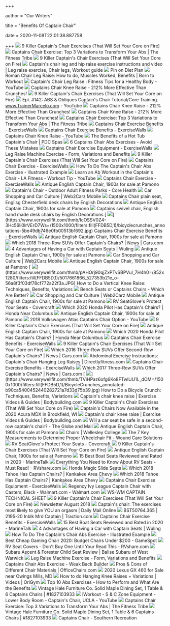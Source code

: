 +++
        
author = "Our Writers"
        
title = "Benefits Of Captain Chair"
        
date = 2020-11-08T22:01:38.887758
        
+++
[ ![](https://theworkoutdigest.com/wp-content/uploads/2019/06/captains-chair-exercise.png)](https://theworkoutdigest.com/wp-content/uploads/2019/06/captains-chair-exercise.png) 9 Killer Captain's Chair Exercises (That Will Set Your Core on Fire)
[ ![](https://thefitnesstribe.com/wp-content/uploads/2018/08/Abs-Workout.jpg)](https://thefitnesstribe.com/wp-content/uploads/2018/08/Abs-Workout.jpg) Captains Chair Exercise: Top 3 Variations to Transform Your Abs | The  Fitness Tribe
[ ![](https://theworkoutdigest.com/wp-content/uploads/2019/06/what-is-the-captains-chair.jpg)](https://theworkoutdigest.com/wp-content/uploads/2019/06/what-is-the-captains-chair.jpg) 9 Killer Captain's Chair Exercises (That Will Set Your Core on Fire)
[ ![](https://i.pinimg.com/originals/3f/a8/7d/3fa87db53f15a9145cc467506c7c22dd.png)](https://i.pinimg.com/originals/3f/a8/7d/3fa87db53f15a9145cc467506c7c22dd.png) Captain's chair leg and hip raise exercise instructions and video | Leg  raise exercise, Chair legs, Workout guide
[ ![](https://i.pinimg.com/originals/35/8c/32/358c32c7ea0a2c0312376ab7e97c3f31.jpg)](https://i.pinimg.com/originals/35/8c/32/358c32c7ea0a2c0312376ab7e97c3f31.jpg) Pin on Diet Plan
[ ![](https://www.borntoworkout.com/wp-content/uploads/2017/07/Roman-Chair-Leg-Raise.jpg)](https://www.borntoworkout.com/wp-content/uploads/2017/07/Roman-Chair-Leg-Raise.jpg) Roman Chair Leg Raise: How to do, Muscles Worked, Benefits | Born to Workout
[ ![](https://i.ytimg.com/vi/bpwnud0o6-A/maxresdefault.jpg)](https://i.ytimg.com/vi/bpwnud0o6-A/maxresdefault.jpg) Captain's Chair Leg Raise : Fitness Tips for a Healthy Body - YouTube
[ ![](http://absexperiment.com/wp-content/uploads/2014/04/captains-chair-knee-raise-step2.jpg)](http://absexperiment.com/wp-content/uploads/2014/04/captains-chair-knee-raise-step2.jpg) Captains Chair Knee Raise - 212% More Effective Than Crunches!
[ ![](https://i.ytimg.com/vi/9FeC5SAB_3g/maxresdefault.jpg)](https://i.ytimg.com/vi/9FeC5SAB_3g/maxresdefault.jpg) 9 Killer Captain's Chair Exercises (That Will Set Your Core on Fire)
[ ![](https://i.ytimg.com/vi/UxB_y3PgSAM/hqdefault.jpg)](https://i.ytimg.com/vi/UxB_y3PgSAM/hqdefault.jpg) Epi. #142: ABS & Obliques Captain's Chair Tutorial/Core Training.  www.TrainerMarcelo.com - YouTube
[ ![](http://absexperiment.com/wp-content/uploads/2014/04/captains-chair-knee-raise-step1.jpg)](http://absexperiment.com/wp-content/uploads/2014/04/captains-chair-knee-raise-step1.jpg) Captains Chair Knee Raise - 212% More Effective Than Crunches!
[ ![](http://absexperiment.com/wp-content/uploads/2014/04/best-abs-exercise-captains-chair.jpg)](http://absexperiment.com/wp-content/uploads/2014/04/best-abs-exercise-captains-chair.jpg) Captains Chair Knee Raise - 212% More Effective Than Crunches!
[ ![](https://thefitnesstribe.com/wp-content/uploads/2018/08/Fitnes-man-working-out-abs-muscles.jpg)](https://thefitnesstribe.com/wp-content/uploads/2018/08/Fitnes-man-working-out-abs-muscles.jpg) Captains Chair Exercise: Top 3 Variations to Transform Your Abs | The  Fitness Tribe
[ ![](https://qph.fs.quoracdn.net/main-qimg-433846303095d701d5b0c7a6b263b3dc)](https://qph.fs.quoracdn.net/main-qimg-433846303095d701d5b0c7a6b263b3dc) Captains Chair Exercise Benefits - ExerciseWalls
[ ![](https://www.wikihow.com/images/thumb/c/cb/Work-Abdominals-With-the-Captain%27s-Chair-Step-6.jpg/aid1827741-v4-728px-Work-Abdominals-With-the-Captain%27s-Chair-Step-6.jpg)](https://www.wikihow.com/images/thumb/c/cb/Work-Abdominals-With-the-Captain%27s-Chair-Step-6.jpg/aid1827741-v4-728px-Work-Abdominals-With-the-Captain%27s-Chair-Step-6.jpg) Captains Chair Exercise Benefits - ExerciseWalls
[ ![](https://i.ytimg.com/vi/rKvO1o_Pq-Q/maxresdefault.jpg)](https://i.ytimg.com/vi/rKvO1o_Pq-Q/maxresdefault.jpg) Captains Chair Knee Raise - YouTube
[ ![](https://media.cmsmax.com/qq67leqlk45sgt0rapx2j/blog-pic-0005-16.jpg)](https://media.cmsmax.com/qq67leqlk45sgt0rapx2j/blog-pic-0005-16.jpg) The Benefits of a Hot Tub Captain's Chair | PDC Spas
[ ![](https://www.prosfitness.com/wp-content/uploads/2020/06/Captains-2Bchair-2Babs-2Bworkout.jpg)](https://www.prosfitness.com/wp-content/uploads/2020/06/Captains-2Bchair-2Babs-2Bworkout.jpg) 6 Captains Chair Abs Exercises - Avoid These Mistakes
[ ![](https://lh3.googleusercontent.com/proxy/V-9U7VdntpZstup0kiWwMdv1OjyeVUpQytI0cDWXiPxM6pU4MlSl0EZdw_H_EWnqnjVu7KIrny0PFumHsrAcfOj2qEy5_owy9AY0iov0-JQOaUoKJg9bT0KFxrdWGxB-TfPGXS7vzfjlrUYfTAx-gd4=s0-d)](https://lh3.googleusercontent.com/proxy/V-9U7VdntpZstup0kiWwMdv1OjyeVUpQytI0cDWXiPxM6pU4MlSl0EZdw_H_EWnqnjVu7KIrny0PFumHsrAcfOj2qEy5_owy9AY0iov0-JQOaUoKJg9bT0KFxrdWGxB-TfPGXS7vzfjlrUYfTAx-gd4=s0-d) Captains Chair Exercise Equipment - ExerciseWalls
[ ![](https://fitbodybuzz.com/wp-content/uploads/2019/12/leg-raise-machine.jpg)](https://fitbodybuzz.com/wp-content/uploads/2019/12/leg-raise-machine.jpg) Leg Raise Machine Exercise - Form, Variations and Benefits
[ ![](https://i.ytimg.com/vi/qXQzkfksBRw/maxresdefault.jpg)](https://i.ytimg.com/vi/qXQzkfksBRw/maxresdefault.jpg) 9 Killer Captain's Chair Exercises (That Will Set Your Core on Fire)
[ ![](https://lh3.googleusercontent.com/proxy/o5On6pJkffH8W3cChqENHGH9oufxqhzAwEPvPwRbZVoNkA_SpyKHgnEi3KwH9feNlpnSnMqVyEbuwpHQHS4yHsUyf0JfzZrIOLZONCtdwWfQ88lagdu6I0geCmm40g8ZfGZOYyl8M9lJclFW1KdH7kE6FWH2ehCN45G7Ul_K3zTEHzQbClr3ucdGbGvgO1zNBr-dRdqQ58Om9jJdKMEZlv41_v2yV8IFJReodpkBbDDXuhkykuAaF-S5nmiINJddInSg3xbPVRfR6MpMkv-O0z1skmCV_D_a-DU5yOuP0dD2PnS_DpQak0QtDVNSZ_jALWdJpmPkqczsgk48vV0=s0-d)](https://lh3.googleusercontent.com/proxy/o5On6pJkffH8W3cChqENHGH9oufxqhzAwEPvPwRbZVoNkA_SpyKHgnEi3KwH9feNlpnSnMqVyEbuwpHQHS4yHsUyf0JfzZrIOLZONCtdwWfQ88lagdu6I0geCmm40g8ZfGZOYyl8M9lJclFW1KdH7kE6FWH2ehCN45G7Ul_K3zTEHzQbClr3ucdGbGvgO1zNBr-dRdqQ58Om9jJdKMEZlv41_v2yV8IFJReodpkBbDDXuhkykuAaF-S5nmiINJddInSg3xbPVRfR6MpMkv-O0z1skmCV_D_a-DU5yOuP0dD2PnS_DpQak0QtDVNSZ_jALWdJpmPkqczsgk48vV0=s0-d) Captains Chair Exercise - ExerciseWalls
[ ![](https://www.exercise-to-a-healthier-life.com/images/Ab-Exercises-Captains-Chair1.png)](https://www.exercise-to-a-healthier-life.com/images/Ab-Exercises-Captains-Chair1.png) How To Do The Captain's Chair Abs Exercise - Illustrated Example
[ ![](https://i.ytimg.com/vi/bszgACEscFA/maxresdefault.jpg)](https://i.ytimg.com/vi/bszgACEscFA/maxresdefault.jpg) Learn an Ab Workout in the Captain's Chair - LA Fitness - Workout Tip -  YouTube
[ ![](https://lh3.googleusercontent.com/proxy/hpU1MM1wUL-XahRqQH8XPlnmYIAHwWMUvTeJSZXc2tloM2P8HO_PNpcX7B2UhNKe0_u8TfCDTbnMd_nAIvgCVm3VTAK96ZLqVQPGyV1l1ZMIKev9yVE-=s0-d)](https://lh3.googleusercontent.com/proxy/hpU1MM1wUL-XahRqQH8XPlnmYIAHwWMUvTeJSZXc2tloM2P8HO_PNpcX7B2UhNKe0_u8TfCDTbnMd_nAIvgCVm3VTAK96ZLqVQPGyV1l1ZMIKev9yVE-=s0-d) Captains Chair Exercise - ExerciseWalls
[ ![](https://cdn20.pamono.com/p/g/5/5/554386_wmc6odw4h4/antique-english-captain-chair-1900s-4.jpg)](https://cdn20.pamono.com/p/g/5/5/554386_wmc6odw4h4/antique-english-captain-chair-1900s-4.jpg) Antique English Captain Chair, 1900s for sale at Pamono
[ ![](https://fitness.playcore.com/wp-content/uploads/2013/12/captains-chair.png)](https://fitness.playcore.com/wp-content/uploads/2013/12/captains-chair.png) Captain's Chair - Outdoor Adult Fitness Parks - Core Health
[ ![](https://www.web2carz.com/images/articles/201801/second_row_captains_chairs_1516729229_600x275.jpg)](https://www.web2carz.com/images/articles/201801/second_row_captains_chairs_1516729229_600x275.jpg) Car Shopping and Car Culture | Web2Carz Mobile
[ ![](https://www.englishdecorations.com/media/catalog/product/cache/image/265x265/beff4985b56e3afdbeabfc89641a4582/c/a/captains_chair_plain_seat.jpg)](https://www.englishdecorations.com/media/catalog/product/cache/image/265x265/beff4985b56e3afdbeabfc89641a4582/c/a/captains_chair_plain_seat.jpg) Captains Chair plain seat, Englisg Chesterfield desk chairs by English  Decorations
[ ![](https://cdn20.pamono.com/p/g/5/5/554386_krlug32vxb/antique-english-captain-chair-1900s-7.jpg)](https://cdn20.pamono.com/p/g/5/5/554386_krlug32vxb/antique-english-captain-chair-1900s-7.jpg) Antique English Captain Chair, 1900s for sale at Pamono
[ ![](https://www.englishdecorations.com/media/catalog/product/cache/image/265x265/beff4985b56e3afdbeabfc89641a4582/c/a/captains_chair_green_1.jpg)](https://www.englishdecorations.com/media/catalog/product/cache/image/265x265/beff4985b56e3afdbeabfc89641a4582/c/a/captains_chair_green_1.jpg) Captains swivel chair, English hand made desk chairs by English Decorations
[ ![](https://www.verywellfit.com/thmb/IcOSSV0Z4-3Hc56li0lrVErD7Ws=/1500x1000/filters:fill(FFDB5D,1)/bicyclecrunches_annotations-5be49db746e0fb00513b1692.jpg)](https://www.verywellfit.com/thmb/IcOSSV0Z4-3Hc56li0lrVErD7Ws=/1500x1000/filters:fill(FFDB5D,1)/bicyclecrunches_annotations-5be49db746e0fb00513b1692.jpg) Captains Chair Exercise Benefits - ExerciseWalls
[ ![](https://cdn20.pamono.com/p/g/5/5/554386_iys2yzkchl/antique-english-captain-chair-1900s-6.jpg)](https://cdn20.pamono.com/p/g/5/5/554386_iys2yzkchl/antique-english-captain-chair-1900s-6.jpg) Antique English Captain Chair, 1900s for sale at Pamono
[ ![](https://images.cars.com/cldstatic/wp-content/uploads/img-403207335-1510209181749.jpg)](https://images.cars.com/cldstatic/wp-content/uploads/img-403207335-1510209181749.jpg) Which 2018 Three-Row SUVs Offer Captain's Chairs? | News | Cars.com
[ ![](https://wuling.id/wp-content/uploads/2019/12/xARTICLE_NOVEMBER_3.jpg.pagespeed.ic.3cQUq97hbj.jpg)](https://wuling.id/wp-content/uploads/2019/12/xARTICLE_NOVEMBER_3.jpg.pagespeed.ic.3cQUq97hbj.jpg) 4 Advantages of Having a Car with Captain Seats | Wuling
[ ![](https://cdn20.pamono.com/p/g/5/5/554386_i3fo40cany/antique-english-captain-chair-1900s-14.jpg)](https://cdn20.pamono.com/p/g/5/5/554386_i3fo40cany/antique-english-captain-chair-1900s-14.jpg) Antique English Captain Chair, 1900s for sale at Pamono
[ ![](https://www.web2carz.com/images/articles/201801/second_row_captains_chairs_1516730809_615x374.jpg)](https://www.web2carz.com/images/articles/201801/second_row_captains_chairs_1516730809_615x374.jpg) Car Shopping and Car Culture | Web2Carz Mobile
[ ![](https://cdn20.pamono.com/p/g/5/5/554386_bnhqhg96a0/antique-english-captain-chair-1900s-3.jpg)](https://cdn20.pamono.com/p/g/5/5/554386_bnhqhg96a0/antique-english-captain-chair-1900s-3.jpg) Antique English Captain Chair, 1900s for sale at Pamono
[ ![](https://www.verywellfit.com/thmb/pAHOrj90qjZxPTvSBPVul_7H4h0=/852x1280/filters:fill(FFDB5D,1)/5017661866_527353b21e_o-56a8f3f03df78cf772a22f3a.JPG)](https://www.verywellfit.com/thmb/pAHOrj90qjZxPTvSBPVul_7H4h0=/852x1280/filters:fill(FFDB5D,1)/5017661866_527353b21e_o-56a8f3f03df78cf772a22f3a.JPG) How to Do a Vertical Knee Raise: Techniques, Benefits, Variations
[ ![](https://www.carbuyingtips.com/pics/captainschairs.jpg)](https://www.carbuyingtips.com/pics/captainschairs.jpg) Bench Seats or Captains Chairs - Which Are Better?
[ ![](https://www.web2carz.com/images/articles/201801/second_row_captains_chairs_1516729387_615x400.jpg)](https://www.web2carz.com/images/articles/201801/second_row_captains_chairs_1516729387_615x400.jpg) Car Shopping and Car Culture | Web2Carz Mobile
[ ![](https://cdn20.pamono.com/p/g/5/5/554386_z77nsk1u3s/antique-english-captain-chair-1900s-2.jpg)](https://cdn20.pamono.com/p/g/5/5/554386_z77nsk1u3s/antique-english-captain-chair-1900s-2.jpg) Antique English Captain Chair, 1900s for sale at Pamono
[ ![](https://www.covercraft.com/images/products/hero/rv-seatgloves_svr_gray-gray_alt1.jpg)](https://www.covercraft.com/images/products/hero/rv-seatgloves_svr_gray-gray_alt1.jpg) RV SeatGlove's Protect Your Seats - Covercraft
[ ![](https://static.fzinternal.com/dealers/5df16144be9cc.png)](https://static.fzinternal.com/dealers/5df16144be9cc.png) Which 2020 Honda Pilot Has Captain's Chairs? | Honda Near Columbus
[ ![](https://cdn20.pamono.com/p/g/5/5/554386_juq0029quq/antique-english-captain-chair-1900s-5.jpg)](https://cdn20.pamono.com/p/g/5/5/554386_juq0029quq/antique-english-captain-chair-1900s-5.jpg) Antique English Captain Chair, 1900s for sale at Pamono
[ ![](https://i.ytimg.com/vi/dhjAFtG6DzY/maxresdefault.jpg)](https://i.ytimg.com/vi/dhjAFtG6DzY/maxresdefault.jpg) 2018 Volkswagen Atlas Captains Chair Option - YouTube
[ ![](https://i.ytimg.com/vi/sJjxRs-PwKE/maxresdefault.jpg)](https://i.ytimg.com/vi/sJjxRs-PwKE/maxresdefault.jpg) 9 Killer Captain's Chair Exercises (That Will Set Your Core on Fire)
[ ![](https://cdn20.pamono.com/p/g/5/5/554386_2o3vs1yfqj/antique-english-captain-chair-1900s-12.jpg)](https://cdn20.pamono.com/p/g/5/5/554386_2o3vs1yfqj/antique-english-captain-chair-1900s-12.jpg) Antique English Captain Chair, 1900s for sale at Pamono
[ ![](https://static.fzinternal.com/dealers/5df162987549b.png)](https://static.fzinternal.com/dealers/5df162987549b.png) Which 2020 Honda Pilot Has Captain's Chairs? | Honda Near Columbus
[ ![](https://www.oxygenmag.com/.image/t_share/MTQ1MzQ3MzE2NDgzMTcyMTEz/captains-chair-raise.jpg)](https://www.oxygenmag.com/.image/t_share/MTQ1MzQ3MzE2NDgzMTcyMTEz/captains-chair-raise.jpg) Captains Chair Exercise Benefits - ExerciseWalls
[ ![](https://i.ytimg.com/vi/UL47rXLFoRA/maxresdefault.jpg)](https://i.ytimg.com/vi/UL47rXLFoRA/maxresdefault.jpg) 9 Killer Captain's Chair Exercises (That Will Set Your Core on Fire)
[ ![](https://images.cars.com/cldstatic/wp-content/uploads/img-108249286-1454533644332.jpg)](https://images.cars.com/cldstatic/wp-content/uploads/img-108249286-1454533644332.jpg) Which 2016 Three-Row SUVs Offer Second-Row Captain's Chairs? | News |  Cars.com
[ ![](http://www.directlyfitness.com/store/wp-content/uploads/2012/02/images.jpg)](http://www.directlyfitness.com/store/wp-content/uploads/2012/02/images.jpg) Abdominal Exercise Instructions: Captain's Chair Hanging Leg Raises |  Directlyfitness.com
[ ![](https://lh4.googleusercontent.com/proxy/lcfPTRMNV9nrrJ4ubJBebpNkMa5ueH1QlpSKq0bg7Ho_U206ZD2fPC5eQnpvsEq8EgyCM_Yta4rOS_TZDG7nQtFzGIc9-cc6n8VFqldGEo1Wcod3MuEhbHi-M_5eF7OuZZVN2Q=s0-d)](https://lh4.googleusercontent.com/proxy/lcfPTRMNV9nrrJ4ubJBebpNkMa5ueH1QlpSKq0bg7Ho_U206ZD2fPC5eQnpvsEq8EgyCM_Yta4rOS_TZDG7nQtFzGIc9-cc6n8VFqldGEo1Wcod3MuEhbHi-M_5eF7OuZZVN2Q=s0-d) Captains Chair Exercise Benefits - ExerciseWalls
[ ![](https://images.cars.com/cldstatic/wp-content/uploads/img-1074064203-1474487946671.jpg)](https://images.cars.com/cldstatic/wp-content/uploads/img-1074064203-1474487946671.jpg) Which 2017 Three-Row SUVs Offer Captain's Chairs? | News | Cars.com
[ ![](https://www.verywellfit.com/thmb/TViHPaz6ofg6Ko8FTwlUU1L_dOM=/1500x1000/filters:fill(FFDB5D,1)/BicycleCrunches_annotated-b90ca5400452440282721a7d33d75b39.jpg)](https://www.verywellfit.com/thmb/TViHPaz6ofg6Ko8FTwlUU1L_dOM=/1500x1000/filters:fill(FFDB5D,1)/BicycleCrunches_annotated-b90ca5400452440282721a7d33d75b39.jpg) How to Do a Bicycle Crunch: Techniques, Benefits, Variations
[ ![](https://www.bodybuilding.com/images/2020/xdb/originals/xdb-5m-captains-chair-knee-raise-m2-16x9.jpg)](https://www.bodybuilding.com/images/2020/xdb/originals/xdb-5m-captains-chair-knee-raise-m2-16x9.jpg) Captain's chair knee raise | Exercise Videos & Guides | Bodybuilding.com
[ ![](https://i.ytimg.com/vi/kxEDTZF_Lgs/maxresdefault.jpg)](https://i.ytimg.com/vi/kxEDTZF_Lgs/maxresdefault.jpg) 9 Killer Captain's Chair Exercises (That Will Set Your Core on Fire)
[ ![](https://dealerimages.dealereprocess.com/image/upload/w_1083/1782730.jpg)](https://dealerimages.dealereprocess.com/image/upload/w_1083/1782730.jpg) Captain's Chairs Now Available in the 2020 Acura MDX in Brookfield, WI
[ ![](https://www.bodybuilding.com/images/2020/xdb/originals/xdb-5m-captains-chair-knee-raise-m1-16x9.jpg)](https://www.bodybuilding.com/images/2020/xdb/originals/xdb-5m-captains-chair-knee-raise-m1-16x9.jpg) Captain's chair knee raise | Exercise Videos & Guides | Bodybuilding.com
[ ![](https://www.theglobeandmail.com/resizer/tTOvfZypougk1PYZ0fK_h2lRKio=/1255x0/filters:quality(80)/cloudfront-us-east-1.images.arcpublishing.com/tgam/OYJOWIIC35E2FP4QUWS3GJJGBU.jpg)](https://www.theglobeandmail.com/resizer/tTOvfZypougk1PYZ0fK_h2lRKio=/1255x0/filters:quality(80)/cloudfront-us-east-1.images.arcpublishing.com/tgam/OYJOWIIC35E2FP4QUWS3GJJGBU.jpg) Will a car seat be safe in a second-row captain's chair? - The Globe and  Mail
[ ![](https://cdn20.pamono.com/p/g/5/5/554386_qhj6l82avt/antique-english-captain-chair-1900s-21.jpg)](https://cdn20.pamono.com/p/g/5/5/554386_qhj6l82avt/antique-english-captain-chair-1900s-21.jpg) Antique English Captain Chair, 1900s for sale at Pamono
[ ![](https://www.wellesley.edu/sites/default/files/assets/departments/alumnae/images/standard-chair.jpg)](https://www.wellesley.edu/sites/default/files/assets/departments/alumnae/images/standard-chair.jpg) Chairs | Wellesley College
[ ![](https://uploads-ssl.webflow.com/588f9278c498fd3f484e74c7/5991f2217658f50001a3dfd3_wheelchair%20fit.jpg)](https://uploads-ssl.webflow.com/588f9278c498fd3f484e74c7/5991f2217658f50001a3dfd3_wheelchair%20fit.jpg) The 7 Key Measurements to Determine Proper Wheelchair Fit - Wound Care  Solutions
[ ![](https://www.covercraft.com/images/products/hero/rv-seatgloves_svr_black-gray_alt1.jpg)](https://www.covercraft.com/images/products/hero/rv-seatgloves_svr_black-gray_alt1.jpg) RV SeatGlove's Protect Your Seats - Covercraft
[ ![](https://i.ytimg.com/vi/3iz0UR-j2rU/maxresdefault.jpg)](https://i.ytimg.com/vi/3iz0UR-j2rU/maxresdefault.jpg) 9 Killer Captain's Chair Exercises (That Will Set Your Core on Fire)
[ ![](https://cdn20.pamono.com/p/g/5/5/554386_qcwji1qdnb/antique-english-captain-chair-1900s-20.jpg)](https://cdn20.pamono.com/p/g/5/5/554386_qcwji1qdnb/antique-english-captain-chair-1900s-20.jpg) Antique English Captain Chair, 1900s for sale at Pamono
[ ![](https://www.marinetalk.com/wp-content/uploads/2019/10/Seamander-Captain-Bucket-Seats.jpg)](https://www.marinetalk.com/wp-content/uploads/2019/10/Seamander-Captain-Bucket-Seats.jpg) 15 Best Boat Seats Reviewed and Rated in 2020 - MarineTalk
[ ![](https://blog-cdn.rvshare.com/wp-content/uploads/2015/06/rvseats4-e1433276000371.jpg)](https://blog-cdn.rvshare.com/wp-content/uploads/2015/06/rvseats4-e1433276000371.jpg) Everything You Need to Know About RV Seats - Must Read! - RVshare.com
[ ![](https://cdn-ds.com/media/websites/5041/content/88ffd29458ae0b5a7decc0549ef43effx.jpg?s=31779)](https://cdn-ds.com/media/websites/5041/content/88ffd29458ae0b5a7decc0549ef43effx.jpg?s=31779) Honda Magic Slide Seats
[ ![](https://media-dmg.assets-cdk.com/websites/content/b88bdce5b57c430aa9a4e2b39b105d55_c0x13-1000x429.jpg)](https://media-dmg.assets-cdk.com/websites/content/b88bdce5b57c430aa9a4e2b39b105d55_c0x13-1000x429.jpg) Which 2018 Tahoe Has Captain Chairs? | Kankakee Area Chevy
[ ![](https://media-dmg.assets-cdk.com/websites/content/bd6d88f40c80434ba205333e7e8763be_c0x43-1000x429.jpg)](https://media-dmg.assets-cdk.com/websites/content/bd6d88f40c80434ba205333e7e8763be_c0x43-1000x429.jpg) Which 2018 Tahoe Has Captain Chairs? | Kankakee Area Chevy
[ ![](https://cdn.shopify.com/s/files/1/0027/5234/8271/products/commercial-commercial-power-tower-roman-captain-chair-leg-raise-dips-pull-chin-ups-sweat-central-4148972060783_large.png?v=1562934811)](https://cdn.shopify.com/s/files/1/0027/5234/8271/products/commercial-commercial-power-tower-roman-captain-chair-leg-raise-dips-pull-chin-ups-sweat-central-4148972060783_large.png?v=1562934811) Captains Chair Exercise Equipment - ExerciseWalls
[ ![](https://i5.walmartimages.com/asr/fb623974-e483-4a3f-826a-1f2f1b3b6765_1.caf30beefc25114948a6e1820e69ea44.jpeg)](https://i5.walmartimages.com/asr/fb623974-e483-4a3f-826a-1f2f1b3b6765_1.caf30beefc25114948a6e1820e69ea44.jpeg) Regency Ivy League Captain Chair with Casters, Black - Walmart.com -  Walmart.com
[ ![](x-raw-image:///6b3166a8da48b4f1416550f38a4555e8cdaf52cf17e5436debd39e2c2b6f9465)](x-raw-image:///6b3166a8da48b4f1416550f38a4555e8cdaf52cf17e5436debd39e2c2b6f9465) WS-WM CAPTAIN TECHNICAL SHEET
[ ![](https://i.ytimg.com/vi/3iz0UR-j2rU/hqdefault.jpg)](https://i.ytimg.com/vi/3iz0UR-j2rU/hqdefault.jpg) 9 Killer Captain's Chair Exercises (That Will Set Your Core on Fire)
[ ![](https://miasf.org/photos/articles/correct/mia-aug-2018.jpg)](https://miasf.org/photos/articles/correct/mia-aug-2018.jpg) Newsletter August 2018
[ ![](https://i.dailymail.co.uk/i/pix/scaled/2012/03/19/article-2117220-123DA1BC000005DC-841_308x185.jpg)](https://i.dailymail.co.uk/i/pix/scaled/2012/03/19/article-2117220-123DA1BC000005DC-841_308x185.jpg) Captain's chair: The exercises most likely to give YOU an orgasm | Daily  Mail Online
[ ![](https://s7d9.scene7.com/is/image/GenuinePartsCompany/TRACTION-WM-400?$hvpd$&$Product=GenuinePartsCompany/114911561)](https://s7d9.scene7.com/is/image/GenuinePartsCompany/TRACTION-WM-400?$hvpd$&$Product=GenuinePartsCompany/114911561) BST50764.365 | 2195-20 Inblk Mrd Captain | Traction.com
[ ![](https://i.dailymail.co.uk/i/pix/2012/03/20/article-2117220-12413677000005DC-124_233x411.jpg)](https://i.dailymail.co.uk/i/pix/2012/03/20/article-2117220-12413677000005DC-124_233x411.jpg) Captains Chair Exercise Benefits - ExerciseWalls
[ ![](https://www.marinetalk.com/wp-content/uploads/2019/10/best-boat-seats.jpg)](https://www.marinetalk.com/wp-content/uploads/2019/10/best-boat-seats.jpg) 15 Best Boat Seats Reviewed and Rated in 2020 - MarineTalk
[ ![](https://wuling.id/wp-content/uploads/2019/11/1.-Kabin-Lega-1000x569.png)](https://wuling.id/wp-content/uploads/2019/11/1.-Kabin-Lega-1000x569.png) 4 Advantages of Having a Car with Captain Seats | Wuling
[ ![](https://www.exercise-to-a-healthier-life.com/images/Golds-Gym-Knee-Raises.png)](https://www.exercise-to-a-healthier-life.com/images/Golds-Gym-Knee-Raises.png) How To Do The Captain's Chair Abs Exercise - Illustrated Example
[ ![](https://gamespot1.cbsistatic.com/uploads/scale_landscape/1595/15950357/3661022-gaming%20chairs.jpg)](https://gamespot1.cbsistatic.com/uploads/scale_landscape/1595/15950357/3661022-gaming%20chairs.jpg) Best Cheap Gaming Chair 2020: Budget Chairs Under $200 - GameSpot
[ ![](https://rvshare.com/blog/rv-seat-covers/rv-seat-covers-2/)](https://rvshare.com/blog/rv-seat-covers/rv-seat-covers-2/) RV Seat Covers - Don't Buy One Until Your Read This - RVshare.com
[ ![](https://pictures.dealer.com/b/balisesubarusne/0759/b18b0db6bc52553c239cb21bd9a513aex.jpg?impolicy=downsize&w=568)](https://pictures.dealer.com/b/balisesubarusne/0759/b18b0db6bc52553c239cb21bd9a513aex.jpg?impolicy=downsize&w=568) Subaru Ascent & Forester Child Seat Review | Balise Subaru of West Warwick
[ ![](https://fitbodybuzz.com/wp-content/uploads/2020/06/Body-Solid-GVKR60.jpg)](https://fitbodybuzz.com/wp-content/uploads/2020/06/Body-Solid-GVKR60.jpg) Leg Raise Machine Exercise - Form, Variations and Benefits
[ ![](http://www.weakbackbuilder.com/wp-content/uploads/2017/11/Rectus_abdominis.jpg)](http://www.weakbackbuilder.com/wp-content/uploads/2017/11/Rectus_abdominis.jpg) Captains Chair Abs Exercise - Weak Back Builder
[ ![](https://s7d9.scene7.com/is/image/OfficeChairscom/ch51239-fea-5_s7?wid=600&id=Vehr72&fmt=jpg&fit=constrain,1&wid=394&hei=394)](https://s7d9.scene7.com/is/image/OfficeChairscom/ch51239-fea-5_s7?wid=600&id=Vehr72&fmt=jpg&fit=constrain,1&wid=394&hei=394) Pros & Cons of Different Chair Materials | OfficeChairs.com
[ ![](https://dealerimages.dealereprocess.com/image/upload/1888132.jpg)](https://dealerimages.dealereprocess.com/image/upload/1888132.jpg) 2020 Lexus GX 460 for Sale near Owings Mills, MD
[ ![](https://origympersonaltrainercourses.co.uk/files/img_cache/3713/500_1567426212_Captainschairkneeraisesimage.jpg)](https://origympersonaltrainercourses.co.uk/files/img_cache/3713/500_1567426212_Captainschairkneeraisesimage.jpg) How to do Hanging Knee Raises + Variations | Videos | OriGym
[ ![](https://image.slidesharecdn.com/top10absexercises-howtoperformandwhatarethebenefits-120115160727-phpapp02/95/top-10-abs-exercises-how-to-perform-and-what-are-the-benefits-3-728.jpg?cb=1326644454)](https://image.slidesharecdn.com/top10absexercises-howtoperformandwhatarethebenefits-120115160727-phpapp02/95/top-10-abs-exercises-how-to-perform-and-what-are-the-benefits-3-728.jpg?cb=1326644454) Top 10 Abs Exercises - How to Perform and What Are the Benefits
[ ![](https://thumbs.worthpoint.com/zoom/images2/1/0816/25/vintage-hale-furniture-co-solid-maple_1_c094da127af62e72543c193cfbac1361.jpg)](https://thumbs.worthpoint.com/zoom/images2/1/0816/25/vintage-hale-furniture-co-solid-maple_1_c094da127af62e72543c193cfbac1361.jpg) Vintage Hale Furniture Co. Solid Maple Dining Set, 1 Table & 6 Captains  Chairs | #1827103933
[ ![](https://i.ytimg.com/vi/gVKw8GX0HdE/hqdefault.jpg)](https://i.ytimg.com/vi/gVKw8GX0HdE/hqdefault.jpg) iWorkout - S & C Zone Equipment - Lower Body Room - Captain's Chair, UCLA -  YouTube
[ ![](https://i.ytimg.com/vi/ghwdoXHeiIk/maxresdefault.jpg)](https://i.ytimg.com/vi/ghwdoXHeiIk/maxresdefault.jpg) Captains Chair Exercise: Top 3 Variations to Transform Your Abs | The  Fitness Tribe
[ ![](https://thumbs.worthpoint.com/zoom/images4/1/0816/25/vintage-hale-furniture-co-solid-maple_1_c094da127af62e72543c193cfbac1361.jpg)](https://thumbs.worthpoint.com/zoom/images4/1/0816/25/vintage-hale-furniture-co-solid-maple_1_c094da127af62e72543c193cfbac1361.jpg) Vintage Hale Furniture Co. Solid Maple Dining Set, 1 Table & 6 Captains  Chairs | #1827103933
[ ![](https://southernrecreation.com/wp-content/uploads/2020/02/Captains_Chair_Spec_Sheet.jpg)](https://southernrecreation.com/wp-content/uploads/2020/02/Captains_Chair_Spec_Sheet.jpg) Captains Chair - Southern Recreation
